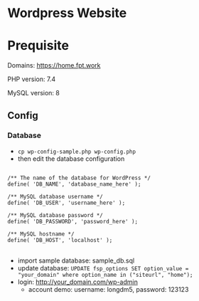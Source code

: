 # Wordpress Website

# Prequisite

Domains: https://home.fpt.work

PHP version: 7.4

MySQL version: 8

## Config

### Database

- `cp wp-config-sample.php wp-config.php`  
- then edit the database configuration  

<pre>
<code>
/** The name of the database for WordPress */
define( 'DB_NAME', 'database_name_here' );

/** MySQL database username */
define( 'DB_USER', 'username_here' );

/** MySQL database password */
define( 'DB_PASSWORD', 'password_here' );

/** MySQL hostname */
define( 'DB_HOST', 'localhost' );
</code>
</pre>

- import sample database: sample_db.sql
- update database: `UPDATE fsp_options SET option_value = "your_domain" where option_name in ("siteurl", "home");`
- login: http://your_domain.com/wp-admin
    - account demo: username: longdm5, password: 123123

